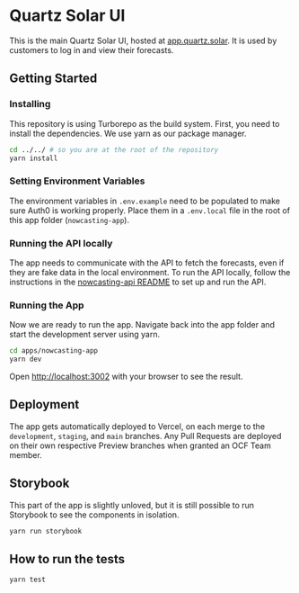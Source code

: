 # Quartz Solar UI

This is the main Quartz Solar UI, hosted at [app.quartz.solar](app.quartz.solar).
It is used by customers to log in and view their forecasts.

## Getting Started

### Installing

This repository is using Turborepo as the build system.
First, you need to install the dependencies.
We use yarn as our package manager.

```bash
cd ../../ # so you are at the root of the repository
yarn install
```

### Setting Environment Variables

The environment variables in `.env.example` need to be populated to make sure Auth0 is working properly.
Place them in a `.env.local` file in the root of this app folder (`nowcasting-app`).


### Running the API locally

The app needs to communicate with the API to fetch the forecasts, even if they are fake data in the local environment.
To run the API locally, follow the instructions in the 
[nowcasting-api README](https://github.com/openclimatefix/uk-pv-national-gsp-api) to set up and run the API.

### Running the App

Now we are ready to run the app. Navigate back into the app folder and start the development server using yarn.

```bash
cd apps/nowcasting-app
yarn dev
```

Open [http://localhost:3002](http://localhost:3002) with your browser to see the result.

## Deployment

The app gets automatically deployed to Vercel, on each merge to the `development`, `staging`, and `main` branches.
Any Pull Requests are deployed on their own respective Preview branches when granted an OCF Team member.

## Storybook

This part of the app is slightly unloved, but it is still possible to run Storybook to see the components in isolation.

```bash
yarn run storybook
```

## How to run the tests

```bash
yarn test
```
